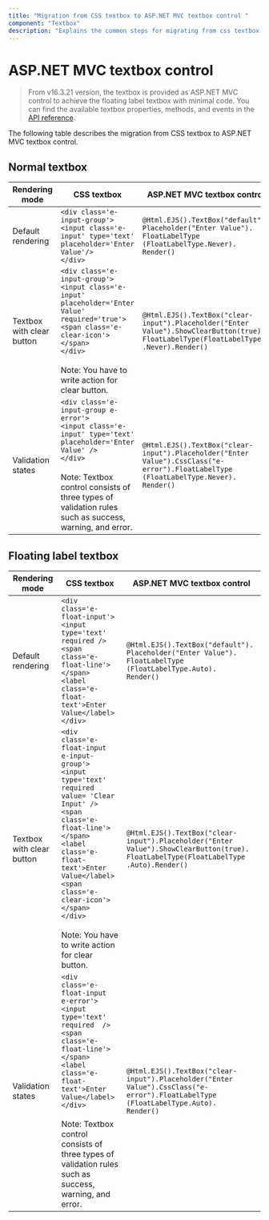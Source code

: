 ```yaml
---
title: "Migration from CSS textbox to ASP.NET MVC textbox control "
component: "Textbox"
description: "Explains the common steps for migrating from css textbox to aspnetmvc textbox along with its key features such as a floating label, adding icons (input group), and ripple effect."
---
```


# ASP.NET MVC textbox control

> From v16.3.21 version, the textbox is provided as ASP.NET MVC control to achieve the floating label textbox with minimal code. You can find the available textbox properties, methods, and events in the [API reference](https://help.syncfusion.com/cr/aspnetmvc-js2/Syncfusion.EJ2.Inputs.TextBox.html).

The following table describes the migration from CSS textbox to ASP.NET MVC textbox control.

## Normal textbox

<!-- markdownlint-disable MD038 -->
| **Rendering mode** | **CSS textbox** | **ASP.NET MVC textbox control** |
| -----------------------| -----------------------------------| ------------------------------------------- |
| Default rendering |  `<div class='e-input-group'>`<br/>`<input class='e-input' type='text' placeholder='Enter Value'/>`<br/>`</div>` |  `@Html.EJS().TextBox("default").`<br/>`Placeholder("Enter Value").`<br/>`FloatLabelType`<br/>`(FloatLabelType.Never).`<br/>`Render()` |
| Textbox with clear button |  `<div class='e-input-group'>`<br/>`<input class='e-input' placeholder='Enter Value' required='true'>`<br/>`<span class='e-clear-icon'></span>`<br/>`</div>`<br/><br/>Note: You have to write action for clear button. |  `@Html.EJS().TextBox("clear-input").Placeholder("Enter Value").ShowClearButton(true).`<br/>`FloatLabelType(FloatLabelType`<br/>`.Never).Render()` |
| Validation states |  `<div class='e-input-group e-error'>`<br/>`<input class='e-input' type='text' placeholder='Enter Value' />`<br/>`</div>`<br/><br/> Note: Textbox control consists of three types of validation rules such as success, warning, and error. |  `@Html.EJS().TextBox("clear-input").Placeholder("Enter Value").CssClass("e-error").FloatLabelType`<br/>`(FloatLabelType.Never).`<br/>`Render()` |

## Floating label textbox

<!-- markdownlint-disable MD038 -->
| **Rendering mode** | **CSS textbox** | **ASP.NET MVC textbox control** |
| -----------------------| -----------------------------------| ------------------------------------------- |
| Default rendering |  `<div class='e-float-input'>`<br/>`<input type='text' required />`<br/>`<span class='e-float-line'></span>`<br/>`<label class='e-float-text'>Enter Value</label>`<br/>`</div>` |  `@Html.EJS().TextBox("default").`<br/>`Placeholder("Enter Value").`<br/>`FloatLabelType`<br/>`(FloatLabelType.Auto).`<br/>`Render()` |
| Textbox with clear button |  `<div class='e-float-input e-input-group'>`<br/>`<input type='text' required  value= 'Clear Input' />`<br/>`<span class='e-float-line'></span>`<br/>`<label class='e-float-text'>Enter Value</label>`<br/>`<span class='e-clear-icon'></span>`<br/>`</div>`<br/><br/>Note: You have to write action for clear button. |  `@Html.EJS().TextBox("clear-input").Placeholder("Enter Value").ShowClearButton(true).`<br/>`FloatLabelType(FloatLabelType`<br/>`.Auto).Render()` |
| Validation states |  `<div class='e-float-input e-error'>`<br/>`<input type='text' required  />`<br/>`<span class='e-float-line'></span>`<br/>`<label class='e-float-text'>Enter Value</label>`<br/>`</div>`<br/><br/> Note: Textbox control consists of three types of validation rules such as success, warning, and error. |  `@Html.EJS().TextBox("clear-input").Placeholder("Enter Value").CssClass("e-error").FloatLabelType`<br/>`(FloatLabelType.Auto).`<br/>`Render()` |